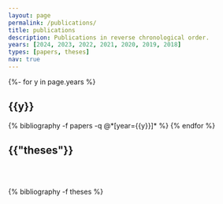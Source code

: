 ```yaml
---
layout: page
permalink: /publications/
title: publications
description: Publications in reverse chronological order.
years: [2024, 2023, 2022, 2021, 2020, 2019, 2018]
types: [papers, theses]
nav: true
---
```


<!-- _pages/publications.md -->
<div class="publications">

{%- for y in page.years %}
  <h2 class="year">{{y}}</h2>
  {% bibliography -f papers -q @*[year={{y}}]* %}
{% endfor %}

<br/>
<h2 class="publications">{{"theses"}}</h2>
<h2 class="year"></h2>
<br/><br/>
{% bibliography -f theses %}

</div>
